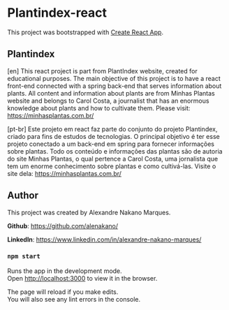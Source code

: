 # Plantindex-react

This project was bootstrapped with [Create React App](https://github.com/facebook/create-react-app).

## Plantindex

[en] This react project is part from PlantIndex website, created for educational purposes.
The main objective of this project is to have a react front-end connected
with a spring back-end that serves information about plants.
All content and information about plants are from Minhas Plantas website and 
belongs to Carol Costa, a journalist that has an enormous knowledge about plants
and how to cultivate them. Please visit: https://minhasplantas.com.br/ 

[pt-br] Este projeto em react faz parte do conjunto do projeto Plantindex, criado para
fins de estudos de tecnologias. O principal objetivo é ter esse projeto conectado
a um back-end em spring para fornecer informações sobre plantas.
Todo os conteúdo e informações das plantas são de autoria do site Minhas Plantas,
o qual pertence a Carol Costa, uma jornalista que tem um enorme conhecimento sobre
plantas e como cultivá-las. Visite o site dela: https://minhasplantas.com.br/

## Author
This project was created by Alexandre Nakano Marques.

**Github**: https://github.com/alenakano/ 

**LinkedIn**: https://www.linkedin.com/in/alexandre-nakano-marques/

### `npm start`

Runs the app in the development mode.\
Open [http://localhost:3000](http://localhost:3000) to view it in the browser.

The page will reload if you make edits.\
You will also see any lint errors in the console.
